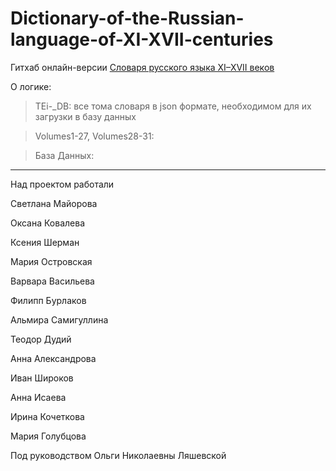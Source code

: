 # Dictionary-of-the-Russian-language-of-XI-XVII-centuries

Гитхаб онлайн-версии [Словаря русского языка XI–XVII веков](https://)

О логике:

> TEi-_DB: все тома словаря в json формате, необходимом для их загрузки в базу данных

> Volumes1-27, Volumes28-31:

> База Данных:

---

Над проектом работали

Светлана Майорова

Оксана Ковалева

Ксения Шерман

Мария Островская

Варвара Васильева

Филипп Бурлаков

Альмира Самигуллина

Теодор Дудий

Анна Александрова

Иван Широков

Анна Исаева

Ирина Кочеткова

Мария Голубцова


Под руководством Ольги Николаевны Ляшевской
